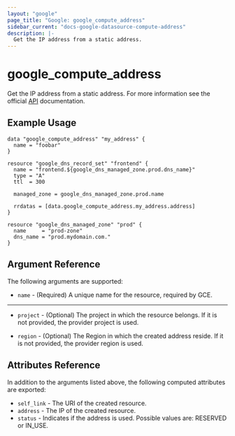 ```yaml
---
layout: "google"
page_title: "Google: google_compute_address"
sidebar_current: "docs-google-datasource-compute-address"
description: |-
  Get the IP address from a static address.
---
```


# google\_compute\_address

Get the IP address from a static address. For more information see
the official [API](https://cloud.google.com/compute/docs/reference/latest/addresses/get) documentation.

## Example Usage

```hcl
data "google_compute_address" "my_address" {
  name = "foobar"
}

resource "google_dns_record_set" "frontend" {
  name = "frontend.${google_dns_managed_zone.prod.dns_name}"
  type = "A"
  ttl  = 300

  managed_zone = google_dns_managed_zone.prod.name

  rrdatas = [data.google_compute_address.my_address.address]
}

resource "google_dns_managed_zone" "prod" {
  name     = "prod-zone"
  dns_name = "prod.mydomain.com."
}
```

## Argument Reference

The following arguments are supported:

* `name` - (Required) A unique name for the resource, required by GCE.

- - -

* `project` - (Optional) The project in which the resource belongs. If it
    is not provided, the provider project is used.

* `region` - (Optional) The Region in which the created address reside.
    If it is not provided, the provider region is used.

## Attributes Reference

In addition to the arguments listed above, the following computed attributes are
exported:

* `self_link` - The URI of the created resource.
* `address` - The IP of the created resource.
* `status` - Indicates if the address is used. Possible values are: RESERVED or IN_USE.
